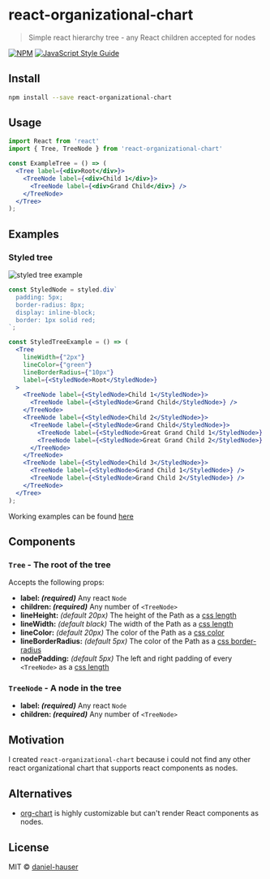 # react-organizational-chart

> Simple react hierarchy tree - any React children accepted for nodes

[![NPM](https://img.shields.io/npm/v/react-organizational-chart.svg)](https://www.npmjs.com/package/react-organizational-chart) [![JavaScript Style Guide](https://img.shields.io/badge/code_style-standard-brightgreen.svg)](https://standardjs.com)

## Install

```bash
npm install --save react-organizational-chart
```

## Usage

```jsx
import React from 'react'
import { Tree, TreeNode } from 'react-organizational-chart'

const ExampleTree = () => (
  <Tree label={<div>Root</div>}>
    <TreeNode label={<div>Child 1</div>}>
      <TreeNode label={<div>Grand Child</div>} />
    </TreeNode>
  </Tree>
);
```

## Examples

### Styled tree
![styled tree example](example/public/images/styled_tree.png)
```jsx
const StyledNode = styled.div`
  padding: 5px;
  border-radius: 8px;
  display: inline-block;
  border: 1px solid red;
`;

const StyledTreeExample = () => (
  <Tree
    lineWidth={"2px"}
    lineColor={"green"}
    lineBorderRadius={"10px"}
    label={<StyledNode>Root</StyledNode>}
  >
    <TreeNode label={<StyledNode>Child 1</StyledNode>}>
      <TreeNode label={<StyledNode>Grand Child</StyledNode>} />
    </TreeNode>
    <TreeNode label={<StyledNode>Child 2</StyledNode>}>
      <TreeNode label={<StyledNode>Grand Child</StyledNode>}>
        <TreeNode label={<StyledNode>Great Grand Child 1</StyledNode>} />
        <TreeNode label={<StyledNode>Great Grand Child 2</StyledNode>} />
      </TreeNode>
    </TreeNode>
    <TreeNode label={<StyledNode>Child 3</StyledNode>}>
      <TreeNode label={<StyledNode>Grand Child 1</StyledNode>} />
      <TreeNode label={<StyledNode>Grand Child 2</StyledNode>} />
    </TreeNode>
  </Tree>
);

```

Working examples can be found [here](https://gkh4y.codesandbox.io/)

## Components

### `Tree` - The root of the tree

Accepts the following props:
* **label: _(required)_** Any react `Node`
* **children: _(required)_** Any number of `<TreeNode>`
* **lineHeight:** _(default 20px)_ The height of the Path as a [css length](https://developer.mozilla.org/en-US/docs/Web/CSS/length)
* **lineWidth:** _(default black)_ The width of the Path as a [css length](https://developer.mozilla.org/en-US/docs/Web/CSS/length)
* **lineColor:** _(default 20px)_ The color of the Path as a [css color](https://developer.mozilla.org/en-US/docs/Web/CSS/color)
* **lineBorderRadius:** _(default 5px)_ The color of the Path as a [css border-radius](https://developer.mozilla.org/en-US/docs/Web/CSS/border-radius)
* **nodePadding:** _(default 5px)_ The left and right padding of every `<TreeNode>` as a [css length](https://developer.mozilla.org/en-US/docs/Web/CSS/length)

### `TreeNode` - A node in the tree
* **label: _(required)_** Any react `Node`
* **children: _(required)_** Any number of `<TreeNode>` 

## Motivation
I created `react-organizational-chart` because i could not find any other react organizational chart that supports react components as nodes.

## Alternatives
* [org-chart](https://www.npmjs.com/package/orgchart) is highly customizable but can't render React components as nodes.

## License

MIT © [daniel-hauser](https://github.com/daniel-hauser)
